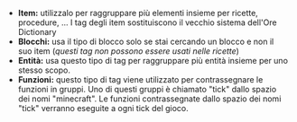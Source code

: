 * **Item:** utilizzalo per raggruppare più elementi insieme per ricette, procedure, ... I tag degli item sostituiscono il vecchio sistema dell'Ore Dictionary
* **Blocchi:** usa il tipo di blocco solo se stai cercando un blocco e non il suo item (_questi tag non possono essere usati nelle ricette_)
* **Entità:** usa questo tipo di tag per raggruppare più entità insieme per uno stesso scopo.
* **Funzioni:** questo tipo di tag viene utilizzato per contrassegnare le funzioni in gruppi. Uno di questi gruppi è chiamato "tick" dallo spazio dei nomi "minecraft". Le funzioni contrassegnate dallo spazio dei nomi "tick" verranno eseguite a ogni tick del gioco.
